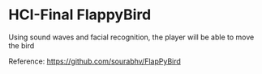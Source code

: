 # HCI-Final FlappyBird
Using sound waves and facial recognition, the player will be able to move the bird

Reference: https://github.com/sourabhv/FlapPyBird
